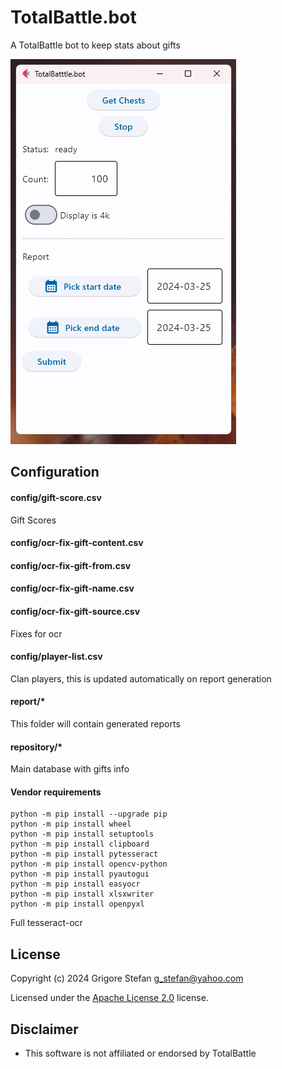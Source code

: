 # TotalBattle.bot

A TotalBattle bot to keep stats about gifts

![Screenshot](docs/screenshot.png?raw=true "Screenshot")

## Configuration

#### config/gift-score.csv

Gift Scores

#### config/ocr-fix-gift-content.csv
#### config/ocr-fix-gift-from.csv
#### config/ocr-fix-gift-name.csv
#### config/ocr-fix-gift-source.csv

Fixes for ocr 

#### config/player-list.csv

Clan players, this is updated automatically on report generation

#### report/*

This folder will contain generated reports

#### repository/*

Main database with gifts info

#### Vendor requirements

``` shell
python -m pip install --upgrade pip
python -m pip install wheel
python -m pip install setuptools
python -m pip install clipboard
python -m pip install pytesseract
python -m pip install opencv-python
python -m pip install pyautogui
python -m pip install easyocr
python -m pip install xlsxwriter
python -m pip install openpyxl
```

Full tesseract-ocr

## License

Copyright (c) 2024 Grigore Stefan <g_stefan@yahoo.com>

Licensed under the [Apache License 2.0](LICENSE) license.

## Disclaimer
* This software is not affiliated or endorsed by TotalBattle
